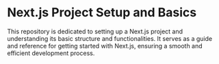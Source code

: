 # Next.js Project Setup and Basics

This repository is dedicated to setting up a Next.js project and understanding its basic structure and functionalities. It serves as a guide and reference for getting started with Next.js, ensuring a smooth and efficient development process.
